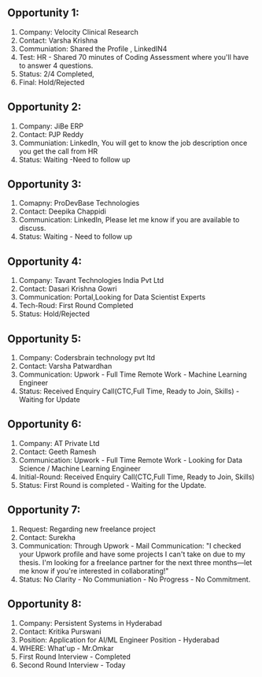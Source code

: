 ## Opportunity 1:

1. Company: Velocity Clinical Research
2. Contact: Varsha Krishna
3. Communiation: Shared the Profile , LinkedIN4
4. Test: HR - Shared 70 minutes of Coding Assessment where you'll have to answer 4 questions.
5. Status: 2/4 Completed,
6. Final: Hold/Rejected 

## Opportunity 2:

1. Company: JiBe ERP
2. Contact: PJP Reddy
3. Communiation: LinkedIn, You will get to know the job description once you get the call from HR
4. Status: Waiting -Need to follow up

 ## Opportunity 3: 
 
1. Comapny: ProDevBase Technologies
2. Contact: Deepika Chappidi
3. Communication: LinkedIn, Please let me know if you are available to discuss.
4. Status: Waiting  - Need to follow up

## Opportunity 4:
1. Company: Tavant Technologies India Pvt Ltd
2. Contact: Dasari Krishna Gowri
3. Communication: Portal,Looking for Data Scientist Experts
4. Tech-Roud: First Round Completed
5. Status: Hold/Rejected

## Opportunity 5:
1. Company: Codersbrain technology pvt ltd 
2. Contact: Varsha Patwardhan
3. Communication: Upwork - Full Time Remote Work - Machine Learning Engineer
4. Status: Received Enquiry Call(CTC,Full Time, Ready to Join, Skills) - Waiting for Update

## Opportunity 6:
1. Company: AT Private Ltd
2. Contact: Geeth Ramesh
3. Communication: Upwork - Full Time Remote Work - Looking for Data Science / Machine Learning Engineer
4. Initial-Round: Received Enquiry Call(CTC,Full Time, Ready to Join, Skills)
5. Status: First Round is completed -  Waiting for the Update.

## Opportunity 7:
1. Request: Regarding new freelance project
2. Contact: Surekha
3. Communication: Through Upwork - Mail Communication: "I checked your Upwork profile and have some projects I can't take on due to my thesis. I'm looking for a freelance partner for the next three months—let me know if you're interested in collaborating!"
4. Status: No Clarity -  No Communiation - No Progress - No Commitment.
   
## Opportunity 8:
1. Company: Persistent Systems in Hyderabad
2. Contact: Kritika Purswani
3. Position: Application for AI/ML Engineer Position - Hyderabad
4. WHERE: What'up  - Mr.Omkar
5. First Round Interview - Completed
6. Second Round Interview - Today
   
